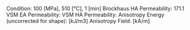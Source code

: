 Condition: 100 \[MPa], 510 \[°C], 1 \[min]
Brockhaus HA Permeability: 171.1
VSM EA Permeability:
VSM HA Permeability:
Anisotropy Energy (uncorrected for shape): \[kJ/m3]
Anisotropy Field: \[kA/m]
